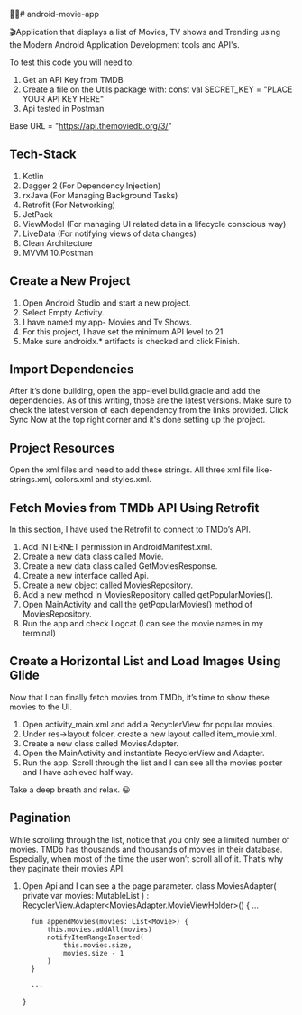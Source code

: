 :woman_technologist:# android-movie-app 

🎬Application that displays a list of Movies, TV shows and Trending using the Modern Android Application Development tools and API's.

To test this code you will need to:

1. Get an API Key from TMDB
2. Create a file on the Utils package with: const val SECRET_KEY = "PLACE YOUR API KEY HERE"
3. Api tested in Postman 

Base URL = "https://api.themoviedb.org/3/"

## Tech-Stack


1. Kotlin
2. Dagger 2 (For Dependency Injection)
3. rxJava (For Managing Background Tasks)
4. Retrofit (For Networking)
5. JetPack
6. ViewModel (For managing UI related data in a lifecycle conscious way)
7. LiveData (For notifying views of data changes)
8. Clean Architecture
9. MVVM
10.Postman

## Create a New Project

1. Open Android Studio and start a new project.
2. Select Empty Activity.
3. I have named my app- Movies and Tv Shows.  
4. For this project, I have set the minimum API level to 21.  
5. Make sure androidx.* artifacts is checked and click Finish.

## Import Dependencies

After it’s done building, open the app-level build.gradle and add the dependencies. As of this writing, those are the latest versions. Make sure to check the latest version of each dependency from the links provided.
Click Sync Now at the top right corner and it's done setting up the project.

## Project Resources

Open the xml files and need to add these strings. All three xml file like- strings.xml, colors.xml and styles.xml. 

## Fetch Movies from TMDb API Using Retrofit

In this section, I have used the Retrofit to connect to TMDb’s API. 
1. Add INTERNET permission in AndroidManifest.xml.
2. Create a new data class called Movie.
3. Create a new data class called GetMoviesResponse.
4. Create a new interface called Api.
5. Create a new object called MoviesRepository.
6. Add a new method in MoviesRepository called getPopularMovies().
7. Open MainActivity and call the getPopularMovies() method of MoviesRepository.
8. Run the app and check Logcat.(I can see the movie names in my terminal)

## Create a Horizontal List and Load Images Using Glide

Now that I can finally fetch movies from TMDb, it’s time to show these movies to the UI.

1. Open activity_main.xml and add a RecyclerView for popular movies.
2. Under res->layout folder, create a new layout called item_movie.xml.
3. Create a new class called MoviesAdapter.
4. Open the MainActivity and instantiate RecyclerView and Adapter.
5. Run the app. Scroll through the list and I can see all the movies poster and I have achieved half way. 

Take a deep breath and relax. :grinning:

## Pagination

While scrolling through the list, notice that you only see a limited number of movies. 
TMDb has thousands and thousands of movies in their database. Especially, when most of the time the user won’t scroll all of it. That’s why they paginate their movies API.

1. Open Api and I can see a the page parameter.
    class MoviesAdapter(
         private var movies: MutableList<Movie>
     ) : RecyclerView.Adapter<MoviesAdapter.MovieViewHolder>() {
         ...
    
         fun appendMovies(movies: List<Movie>) {
             this.movies.addAll(movies)
             notifyItemRangeInserted(
                 this.movies.size,
                 movies.size - 1
             )
         }
    
         ...
    }
    
    